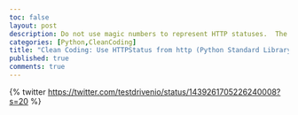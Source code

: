 ```yaml
---
toc: false
layout: post
description: Do not use magic numbers to represent HTTP statuses.  The standard library has necessary constants built-in.
categories: [Python,CleanCoding]
title: "Clean Coding: Use HTTPStatus from http (Python Standard Library)"
published: true
comments: true
---
```

{% twitter https://twitter.com/testdrivenio/status/1439261705226240008?s=20 %}

